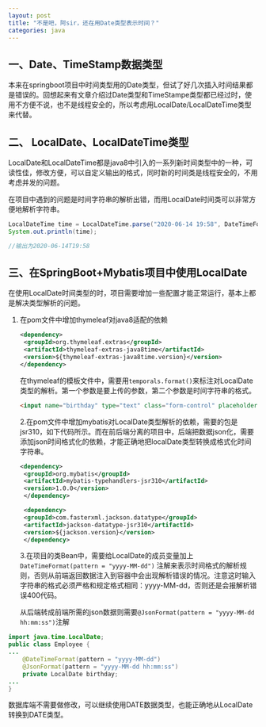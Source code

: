 ```yaml
---
layout: post
title: "不是吧，阿sir，还在用Date类型表示时间？"
categories: java
---
```






## 一、Date、TimeStamp数据类型

本来在springboot项目中时间类型用的Date类型，但试了好几次插入时间结果都是错误的。回想起来有文章介绍过Date类型和TimeStampe类型都已经过时，使用不方便不说，也不是线程安全的，所以考虑用LocalDate/LocalDateTime类型来代替。



## 二、 LocalDate、LocalDateTime类型

LocalDate和LocalDateTime都是java8中引入的一系列新时间类型中的一种，可读性佳，修改方便，可以自定义输出的格式，同时新的时间类是线程安全的，不用考虑并发的问题。

在项目中遇到的问题是时间字符串的解析出错，而用LocalDate时间类可以非常方便地解析字符串。

```java
LocalDateTime time = LocalDateTime.parse("2020-06-14 19:58", DateTimeFormatter.ofPattern("yyyy-MM-dd HH:mm"));
System.out.println(time);

//输出为2020-06-14T19:58
```



## 三、在SpringBoot+Mybatis项目中使用LocalDate

在使用LocalDate时间类型的时，项目需要增加一些配置才能正常运行，基本上都是解决类型解析的问题。

1. 在pom文件中增加thymeleaf对java8适配的依赖

   ```xml
   <dependency>
   	<groupId>org.thymeleaf.extras</groupId>
   	<artifactId>thymeleaf-extras-java8time</artifactId>
   	<version>${thymeleaf-extras-java8time.version}</version>
   </dependency>
   ```

   在thymeleaf的模板文件中，需要用`temporals.format()`来标注对LocalDate类型的解析。第一个参数是要上传的参数，第二个参数是时间字符串的格式。

   ```html
   <input name="birthday" type="text" class="form-control" placeholder="yyyy-mm-dd" th:value="${emp!=null}?${#temporals.format(emp.birthday, 'yyyy-MM-dd')}">
   ```

   2.在pom文件中增加mybatis对LocalDate类型解析的依赖，需要的包是jsr310，如下代码所示。而在前后端分离的项目中，后端把数据json化，需要添加json时间格式化的依赖，才能正确地把localDate类型转换成格式化时间字符串。

   
   
   ```xml
   <dependency>
   	<groupId>org.mybatis</groupId>
   	<artifactId>mybatis-typehandlers-jsr310</artifactId>
   	<version>1.0.0</version>
    </dependency>
   
    <dependency>
   	<groupId>com.fasterxml.jackson.datatype</groupId>
   	<artifactId>jackson-datatype-jsr310</artifactId>
   	<version>${jackson.version}</version>
    </dependency>
    ```
   
   
   
   3.在项目的类Bean中，需要给LocalDate的成员变量加上`DateTimeFormat(pattern = "yyyy-MM-dd")` 注解来表示时间格式的解析规则，否则从前端返回数据注入到容器中会出现解析错误的情况。注意这时输入字符串的格式必须严格和规定格式相同：yyyy-MM-dd，否则还是会报解析错误400代码。
   
   从后端转成前端所需的json数据则需要`@JsonFormat(pattern = "yyyy-MM-dd hh:mm:ss")`注解
   
   

```java
import java.time.LocalDate;
public class Employee {
...
	@DateTimeFormat(pattern = "yyyy-MM-dd")
	@JsonFormat(pattern = "yyyy-MM-dd hh:mm:ss")
	private LocalDate birthday;
...
}
```

数据库端不需要做修改，可以继续使用DATE数据类型，也能正确地从LocalDate转换到DATE类型。
